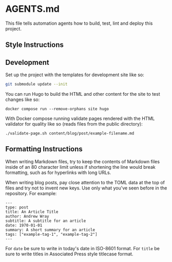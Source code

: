 # AGENTS.md

This file tells automation agents how to build, test, lint and deploy this
project.

## Style Instructions


## Development

Set up the project with the templates for development site like so:

```sh
git submodule update --init
```

You can run Hugo to build the HTML and other content for the site to test
changes like so:

```
docker compose run --remove-orphans site hugo
```

With Docker compose running validate pages rendered with the HTML validator for
quality like so (reads files from the public directory):

```
./validate-page.sh content/blog/post/example-filename.md
```

## Formatting Instructions

When writing Markdown files, try to keep the contents of Markdown files inside
of an 80 character limit unless if shortening the line would break formatting,
such as for hyperlinks with long URLs.

When writing blog posts, pay close attention to the TOML data at the top of
files and try not to invent new keys. Use only what you've seen before in the
repository. For example:

```
---
type: post
title: An Article Title
author: Andrew Wray
subtitle: A subtitle for an article
date: 1970-01-01
summary: A short summary for an article
tags: ["example-tag-1", "example-tag-2"]
---
```

For `date` be sure to write in today's date in ISO-8601 format. For `title` be
sure to write titles in Associated Press style titlecase format.
